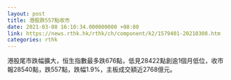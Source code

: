 ```yaml
---
layout: post
title: 港股跌557點收市
date: 2021-03-08 16:10:34.000000000 +08:00
link: https://news.rthk.hk/rthk/ch/component/k2/1579401-20210308.htm
categories: rthk
---
```


港股尾市跌幅擴大，恒生指數最多跌676點，低見28422點創逾1個月低位，收市報28540點，跌557點，跌幅1.9%，主板成交額近2768億元。

